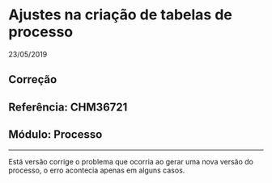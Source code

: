 # Ajustes na criação de tabelas de processo
23/05/2019
## Correção
## Referência: CHM36721
## Módulo: Processo
***

Está versão corrige o problema que ocorria ao gerar uma nova versão do processo, o erro acontecia apenas em alguns casos.